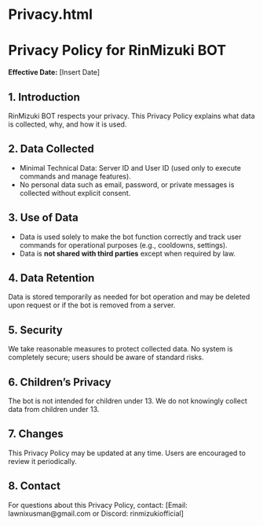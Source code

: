 # Privacy.html
<!DOCTYPE html>
<html lang="en">
<head>
  <meta charset="UTF-8">
</head>
<body>
  <h1>Privacy Policy for RinMizuki BOT</h1>
  <p><strong>Effective Date:</strong> [Insert Date]</p>

  <h2>1. Introduction</h2>
  <p>RinMizuki BOT respects your privacy. This Privacy Policy explains what data is collected, why, and how it is used.</p>

  <h2>2. Data Collected</h2>
  <ul>
    <li>Minimal Technical Data: Server ID and User ID (used only to execute commands and manage features).</li>
    <li>No personal data such as email, password, or private messages is collected without explicit consent.</li>
  </ul>

  <h2>3. Use of Data</h2>
  <ul>
    <li>Data is used solely to make the bot function correctly and track user commands for operational purposes (e.g., cooldowns, settings).</li>
    <li>Data is <strong>not shared with third parties</strong> except when required by law.</li>
  </ul>

  <h2>4. Data Retention</h2>
  <p>Data is stored temporarily as needed for bot operation and may be deleted upon request or if the bot is removed from a server.</p>

  <h2>5. Security</h2>
  <p>We take reasonable measures to protect collected data. No system is completely secure; users should be aware of standard risks.</p>

  <h2>6. Children’s Privacy</h2>
  <p>The bot is not intended for children under 13. We do not knowingly collect data from children under 13.</p>

  <h2>7. Changes</h2>
  <p>This Privacy Policy may be updated at any time. Users are encouraged to review it periodically.</p>

  <h2>8. Contact</h2>
  <p>For questions about this Privacy Policy, contact: [Email: lawnixusman@gmail.com or Discord: rinmizukiofficial]</p>
</body>
</html>
